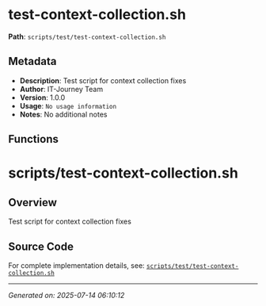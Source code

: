 # test-context-collection.sh

**Path**: `scripts/test/test-context-collection.sh`

## Metadata

- **Description**: Test script for context collection fixes
- **Author**: IT-Journey Team
- **Version**: 1.0.0
- **Usage**: `No usage information`
- **Notes**: No additional notes

## Functions

# scripts/test-context-collection.sh

## Overview

Test script for context collection fixes


## Source Code

For complete implementation details, see: [`scripts/test/test-context-collection.sh`](../../scripts/test/test-context-collection.sh)

---
*Generated on: 2025-07-14 06:10:12*

